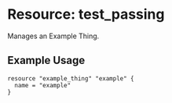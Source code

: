 # Resource: test_passing

Manages an Example Thing.

## Example Usage

```hcl
resource "example_thing" "example" {
  name = "example"
}
```
